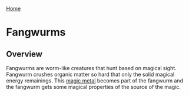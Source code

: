[Home](../README.md)

# Fangwurms

## Overview

Fangwurms are worm-like creatures that hunt based on magical sight. Fangwurm crushes organic matter so hard that only the solid magical energy remainings. This [magic metal](../misc/magic_metal.md) becomes part of the fangwurm and the fangwurm gets some magical properties of the source of the magic.
